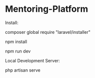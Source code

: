 # Mentoring-Platform

Install:

composer global require "laravel/installer"

npm install

npm run dev 

Local Development Server:

php artisan serve
